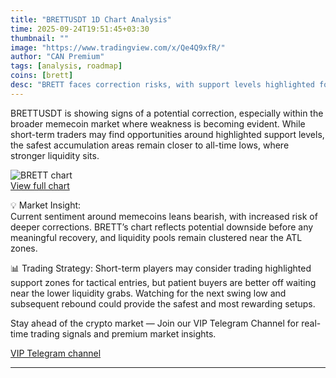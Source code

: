 ```yaml
---
title: "BRETTUSDT 1D Chart Analysis"
time: 2025-09-24T19:51:45+03:30
thumbnail: ""
image: "https://www.tradingview.com/x/Qe4Q9xfR/"
author: "CAN Premium"
tags: [analysis, roadmap]
coins: [brett]
desc: "BRETT faces correction risks, with support levels highlighted for traders and long-term buy zones near all-time lows."
---
```


BRETTUSDT is showing signs of a potential correction, especially within the broader memecoin market where weakness is becoming evident. While short-term traders may find opportunities around highlighted support levels, the safest accumulation areas remain closer to all-time lows, where stronger liquidity sits.

![BRETT chart](https://www.tradingview.com/x/Qe4Q9xfR/)  
[View full chart](https://www.tradingview.com/x/Qe4Q9xfR/)  

💡 Market Insight:  
Current sentiment around memecoins leans bearish, with increased risk of deeper corrections. BRETT’s chart reflects potential downside before any meaningful recovery, and liquidity pools remain clustered near the ATL zones.  

📊 Trading Strategy: 
Short-term players may consider trading highlighted support zones for tactical entries, but patient buyers are better off waiting near the lower liquidity grabs. Watching for the next swing low and subsequent rebound could provide the safest and most rewarding setups.  

Stay ahead of the crypto market — Join our VIP Telegram Channel for real-time trading signals and premium market insights.

[VIP Telegram channel](https://t.me/+2znhsiCGpI81MzQ0)

---
